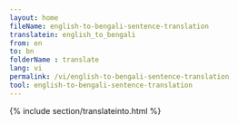 ```yaml
---
layout: home
fileName: english-to-bengali-sentence-translation
translatein: english_to_bengali
from: en
to: bn
folderName : translate
lang: vi
permalink: /vi/english-to-bengali-sentence-translation
tool: english-to-bengali-sentence-translation
---
```

{% include section/translateinto.html %}